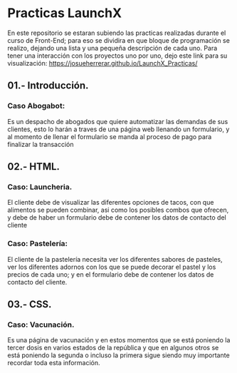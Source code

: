 # Practicas LaunchX

En este repositorio se estaran subiendo las practicas realizadas durante el curso de Front-End; para eso se dividira en que bloque de programación se realizo, dejando una lista y una pequeña descripción de cada uno. Para tener una interacción con los proyectos uno por uno, dejo este link para su visualización:
https://josueherrerar.github.io/LaunchX_Practicas/

## 01.- Introducción.

<h3>Caso Abogabot:</h3>
Es un despacho de abogados que quiere automatizar las demandas de sus clientes, esto lo harán a traves de una página web llenando un formulario, y al momento de llenar el formulario se manda al proceso de pago para finalizar la transacción

## 02.- HTML.

<h3>Caso: Launcheria.</h3>
El cliente debe de visualizar las diferentes opciones de tacos, con que alimentos se pueden combinar, asi como los posibles combos que ofrecen, y debe de haber un formulario debe de contener los datos de contacto del cliente
<br>
<h3>Caso: Pastelería:</h3>
El cliente de la pastelería necesita ver los diferentes sabores de pasteles, ver los diferentes adornos con los que se puede decorar el pastel y los precios de cada uno; y en el formulario debe de contener los datos de contacto del cliente.

## 03.- CSS.

<h3>Caso: Vacunación.</h3>
Es una página de vacunación y en estos momentos que se está poniendo la tercer dosis en varios estados de la república y que en algunos otros se está poniendo la segunda o incluso la primera sigue siendo muy importante recordar toda esta información.
